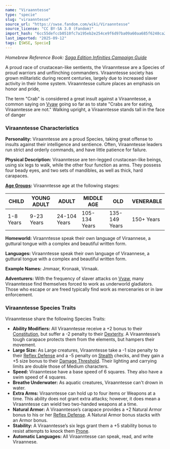 ```yaml
---
name: "Viraanntesse"
type: "specie"
slug: "viraanntesse"
source_url: "https://swse.fandom.com/wiki/Viraanntesse"
source_license: "CC BY-SA 3.0 (Fandom)"
import_hash: "6cc55defccb0510fc7a195eb2e254ce9f6d97ba09a60aa685f6248ca25623200"
last_imported: "2025-09-12"
tags: [SWSE, Specie]
---
```

*Homebrew Reference Book: [Saga Edition Infinities Campaign Guide](https://swse.fandom.com/wiki/Saga_Edition_Infinities_Campaign_Guide)*

A proud race of crustacean-like sentients, the Viraanntesse are a Species of proud warriors and unflinching commanders. Viraanntesse society has grown militaristic during recent centuries, largely due to increased slaver activity in their home system. Viraanntesse culture places an emphasis on honor and pride,

The term "Crab" is considered a great insult against a Viraanntesse, a common saying on [Vvaw](https://swse.fandom.com/wiki/Vvaw) going so far as to state "Crabs are for eating, Viraanntesse are not." Walking upright, a Viraanntesse stands tall in the face of danger

### Viraanntesse Characteristics
**Personality:** Viraanntesse are a proud Species, taking great offense to insults against their intelligence and sentience. Often, Viraanntesse leaders run strict and orderly commands, and have little patience for failure.

**Physical Description:** Viraanntesse are ten-legged crustacean-like beings, using six legs to walk, while the other four function as arms. They possess four beady eyes, and two sets of mandibles, as well as thick, hard carapaces.

**[Age Groups](https://swse.fandom.com/wiki/Age_Groups):** Viraanntesse age at the following stages:

| CHILD | YOUNG ADULT | ADULT | MIDDLE AGE | OLD | VENERABLE |
| --- | --- | --- | --- | --- | --- |
| 1-8 Years | 9-23 Years | 24-104 Years | 105-134 Years | 135-149 Years | 150+ Years |

**Homeworld:** Viraanntesse speak their own language of Viraannese, a guttural tongue with a complex and beautiful written form.

**Languages:** Viraanntesse speak their own language of Viraannese, a guttural tongue with a complex and beautiful written form.

**Example Names:** Jmmaar, Kronaak, Virnaak.

**Adventurers:** With the frequency of slaver attacks on [Vvaw](https://swse.fandom.com/wiki/Vvaw), many Viraanntesse find themselves forced to work as underworld gladiators. Those who escape or are freed typically find work as mercenaries or in law enforcement. 

### Viraanntesse Species Traits
Viraanntesse share the following Species Traits:
- **Ability Modifiers:** All Viraanntesse receive a +2 bonus to their [Constitution](https://swse.fandom.com/wiki/Constitution), but suffer a -2 penalty to their [Dexterity](https://swse.fandom.com/wiki/Dexterity). A Viraanntesse’s tough carapace protects them from the elements, but hampers their movement.
- **Large Size:** As Large creatures, Viraanntesse take a -1 size penalty to their [Reflex Defense](https://swse.fandom.com/wiki/Reflex_Defense) and a -5 penalty on [Stealth](https://swse.fandom.com/wiki/Stealth) checks, and they gain a +5 size bonus to their [Damage Threshold](https://swse.fandom.com/wiki/Damage_Threshold). Their lighting and carrying limits are double those of Medium characters.
- **Speed:** Viraanntesse have a base speed of 6 squares. They also have a swim speed of 4 squares.
- **Breathe Underwater:** As aquatic creatures, Viraanntesse can't drown in water.
- **Extra Arms:** Viraanntesse can hold up to four items or Weapons at a time. This ability does not grant extra attacks; however, it does mean a Viraanntesse can wield two two-handed weapons at a time.
- **Natural Armor:** A Viraanntesse’s carapace provides a +2 Natural Armor bonus to his or her [Reflex Defense](https://swse.fandom.com/wiki/Reflex_Defense). A Natural Armor bonus stacks with an Armor bonus.
- **Stability:** A Viraanntesse’s six legs grant them a +5 stability bonus to resist attempts to knock them [Prone](https://swse.fandom.com/wiki/Prone).
- **Automatic Languages:** All Viraanntesse can speak, read, and write Viraannese.